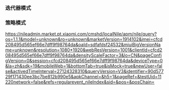 ### 迭代器模式





### 策略模式





https://nileadmin.market.pt.xiaomi.com/cmshd/localNile/apm/nile/query?os=1.1.1&model=unknown&ro=unknown&marketVersion=1914102&imei=cfcd208495d565ef66e7dff9f98764da&oaId=sdfafdsf24532&miuiBigVersionName=unknown&resolution=1080*1920&webResVersion=1001&clientId=cfcd208495d565ef66e7dff9f98764da&densityScaleFactor=3&lo=CN&pageConfigVersion=0&session=cfcd208495d565ef66e7dff9f98764da&deviceType=0&la=zh&sdk=19&mobileWeb=1&bottomTab=true&isMock=true&newUser=false&activedTimeInterval=27124328310&queryVersion=V3&identifier=90d57729f171430ee3bc7be812b990e5&apkChannel=&h5=1&pageRef=&testUid=11220network=false&refs=regularevent_nileIndex&sid=&pos=&posChain=

